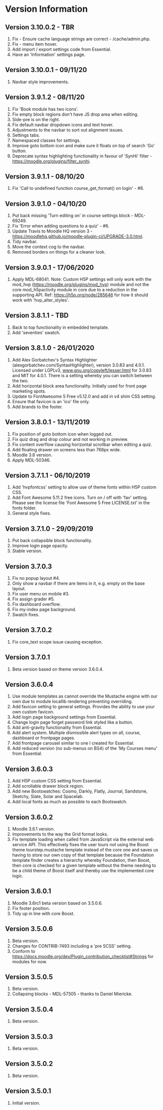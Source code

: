 Version Information
===================
Version 3.10.0.2 - TBR
----------------------
 1. Fix - Ensure cache language strings are correct - /cache/admin.php.
 2. Fix - menu item hover.
 3. Add import / export settings code from Essential.
 4. Have an 'Information' settings page.

Version 3.10.0.1 - 09/11/20
---------------------------
 1. Navbar style improvements.

Version 3.9.1.2 - 08/11/20
--------------------------
 1. Fix 'Book module has two icons'.
 2. Fix empty block regions don't have JS drop area when editing.
 3. Side-pre is on the right.
 4. Fix default navbar dropdown icons and text hover.
 5. Adjustments to the navbar to sort out alignment issues.
 6. Settings tabs.
 7. Namespaced classes for settings.
 8. Improve goto bottom icon and make sure it floats on top of search 'Go' button.
 9. Deprecate syntax highlighting functionality in favour of 'SynHi' filter - https://moodle.org/plugins/filter_synhi.

Version 3.9.1.1 - 08/10/20
--------------------------
 1. Fix 'Call to undefined function course_get_format() on login' - #8.

Version 3.9.1.0 - 04/10/20
--------------------------
 1. Put back missing 'Turn editing on' in course settings block - MDL-69249.
 2. Fix 'Error when adding questions to a quiz' - #6.
 3. Update Travis to Moodle HQ version 3 - https://moodlehq.github.io/moodle-plugin-ci/UPGRADE-3.0.html.
 4. Tidy navbar.
 5. Move the context cog to the navbar.
 6. Removed borders on things for a cleaner look.

Version 3.9.0.1 - 17/06/2020
----------------------------
 1. Apply MDL-68041.
 Note: Custom H5P settings will only work with the mod_hvp (https://moodle.org/plugins/mod_hvp) module and not the
       core mod_h5pactivity module in core due to a reduction in the supporting API.  Ref: https://h5p.org/node/285646
       for how it should work with 'hvp_alter_styles'.

Version 3.8.1.1 - TBD
---------------------
 1. Back to top functionality in embedded template.
 2. Add 'seventies' swatch.

Version 3.8.1.0 - 26/01/2020
----------------------------
 1. Add Alex Gorbatchev's Syntax Highlighter (alexgorbatchev.com/SyntaxHighlighter), version 3.0.83 and 4.0.1.
    Licensed under LGPLv3, www.gnu.org/copyleft/lesser.html for 3.0.83 and MIT for 4.0.1.
    There is a setting whereby you can switch between the two.
 2. Add horizontal block area functionality.  Initially used for front page marketing spots.
 3. Update to FontAwesome 5 Free v5.12.0 and add in v4 shim CSS setting.
 4. Ensure that favicon is an 'ico' file only.
 5. Add brands to the footer.

Version 3.8.0.1 - 13/11/2019
----------------------------
 1. Fix position of goto bottom icon when logged out.
 2. Fix quiz drag and drop colour and not working in preview.
 3. Fix content overflow causing horizontal scrollbar when editing a quiz.
 4. Add floating drawer on screens less than 768px wide.
 5. Moodle 3.8 version.
 6. Apply MDL-50346.

Version 3.7.1.1 - 06/10/2019
----------------------------
 1. Add 'hvpfontcss' setting to allow use of theme fonts within H5P custom CSS.
 2. Add Font Awesome 5.11.2 free icons.  Turn on / off with 'fav' setting.
    Please see the license file 'Font Awesome 5 Free LICENSE.txt' in the fonts folder.
 3. General style fixes.

Version 3.7.1.0 - 29/09/2019
----------------------------
 1. Put back collapsible block functionality.
 2. Improve login page opacity.
 3. Stable version.

Version 3.7.0.3
---------------
 1. Fix no popup layout #4.
 2. Only show a navbar if there are items in it, e.g. empty on the base layout.
 3. Fix user menu on mobile #3.
 4. Fix assign grader #5.
 5. Fix dashboard overflow.
 6. Fix my-index page background.
 7. Swatch fixes.

Version 3.7.0.2
---------------
 1. Fix core_text scope issue causing exception.

Version 3.7.0.1
---------------
 1. Beta version based on theme version 3.6.0.4.

Version 3.6.0.4
---------------
 1. Use module templates as cannot override the Mustache engine with our own due to module locallib rendering
    preventing overriding.
 2. Add favicon setting to general settings.  Provides the ability to use your own custom favicon.
 3. Add login page background settings from Essential.
 4. Change login page forget password link styled like a button.
 5. Add anti-gravity functionality from Essential.
 6. Add alert system.  Multiple dismissible alert types on all, course, dashboard or frontpage pages.
 7. Add frontpage carousel similar to one I created for Essential.
 8. Add reduced version (no sub-menus on BS4) of the 'My Courses menu' from Essential.

Version 3.6.0.3
---------------
 1. Add H5P custom CSS setting from Essential.
 2. Add scrollable drawer block region.
 3. Add new Bootswatches: Cosmo, Darkly, Flatly, Journal, Sandstone, Sketchy, Slate, Solar and Spacelab.
 4. Add local fonts as much as possible to each Bootswatch.

Version 3.6.0.2
---------------
 1. Moodle 3.6.1 version.
 2. Improvements to the way the Grid format looks.
 3. Fix template loading when called from JavaScript via the external web service API.  This effectively fixes
    the user tours not using the Boost theme tourstep.mustache template instead of the core one and saves us
    having to store our own copy of that template because the Foundation template finder creates a hierarchy
    whereby Foundation, then Boost, then core is checked for a given template without the theme needing to be
    a child theme of Boost itself and thereby use the implemented core logic.

Version 3.6.0.1
---------------
 1. Moodle 3.6rc1 beta version based on 3.5.0.6.
 2. Fix footer position.
 3. Tidy up in line with core Boost.

Version 3.5.0.6
---------------
 1. Beta version.
 2. Changes for CONTRIB-7493 including a 'pre SCSS' setting.
 3. Conform to https://docs.moodle.org/dev/Plugin_contribution_checklist#Strings for modules for now.

Version 3.5.0.5
---------------
 1. Beta version.
 2. Collapsing blocks - MDL-57305 - thanks to Daniel Miericke.

Version 3.5.0.4
---------------
 1. Beta version.

Version 3.5.0.3
---------------
 1. Beta version.

Version 3.5.0.2
---------------
 1. Beta version.

Version 3.5.0.1
---------------
 1. Initial version.
